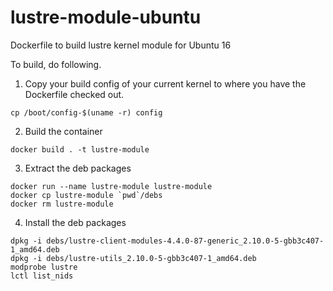 # lustre-module-ubuntu
Dockerfile to build lustre kernel module for Ubuntu 16

To build, do following.

1. Copy your build config of your current kernel to where you have the Dockerfile checked out.


```
cp /boot/config-$(uname -r) config
```

2. Build the container

```
docker build . -t lustre-module
```

3. Extract the deb packages

```
docker run --name lustre-module lustre-module 
docker cp lustre-module `pwd`/debs
docker rm lustre-module
```

4. Install the deb packages

```
dpkg -i debs/lustre-client-modules-4.4.0-87-generic_2.10.0-5-gbb3c407-1_amd64.deb
dpkg -i debs/lustre-utils_2.10.0-5-gbb3c407-1_amd64.deb
modprobe lustre
lctl list_nids
```



